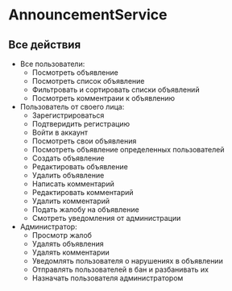 # AnnouncementService

## Все действия
- Все пользователи:
    * Посмотреть объявление
    * Посмотреть список объявление
    * Фильтровать и сортировать списки объявлений
    * Посмотреть комментраии к объявлению
- Пользователь от своего лица:
    * Зарегистрироваться
    * Подтверидить регистрацию
    * Войти в аккаунт
    * Посмотреть свои объявления
    * Посмотреть объявление определенных пользователей
    * Создать объявление
    * Редактировать объявление
    * Удалить объявление
    * Написать комментарий
    * Редактировать комментарий
    * Удалить комментарий
    - Подать жалобу на объявление
    - Смотреть уведомления от администрации
- Администратор:
    - Просмотр жалоб
    - Удалять объявления
    - Удалять комментарии
    - Уведомлять пользователя о нарушениях в объявлении
    - Отправлять пользователей в бан и разбанивать их
    - Назначать пользователя администратором

